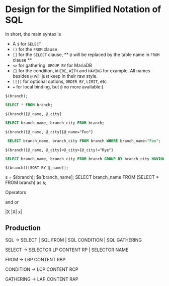 # Design for the Simplified Notation of SQL #

In short, the main syntax is

+ A `$` for `SELECT`
+ `()` for the `FROM` clause
+ `[]` for the `SELECT` clause, ** `@` will be replaced by the table name in `FROM` clause **
+ `<>` for gathering. `GROUP BY` for MariaDB
+ `{}` for the condition, `WHERE`, `WITH` and `HAVING` for example. All names besides `@` will just keep in their raw style.
+ `[[]]` for optional options, `ORDER BY`, `LIMIT`, etc
+ `=` for local binding, but `@` no more available:(

`$(branch);`
 ```SQL
 SELECT * FROM branch;
 ```
`$(branch)[@_name, @_city]`
```SQL
SELECT branch_name, branch_city FROM branch;
```
`$(branch)[@_name, @_city]{@_name="Foo"}`
```SQL
 SELECT branch_name, branch_city FROM branch WHERE branch_name="Foo";
```
`$(branch)[@_name, @_city]<@_city>{@_city!="Rye"}`
```SQL
SELECT branch_name, branch_city FROM branch GROUP BY branch_city HAVING branch_name!="Rye";
```
`$(branch)[[SORT BY @_name]];`

s = $(branch);
$s[branch_name];
SELECT branch_name FROM (SELECT * FROM branch) as s;

Operators

and or

|X |X| x|

## Production ##

SQL -> SELECT
     | SQL FROM
     | SQL CONDITION
     | SQL GATHERING

SELECT -> SELECTOR LP CONTENT RP
        | SELECTOR NAME

FROM   -> LBP CONTENT RBP

CONDITION -> LCP CONTENT RCP

GATHERING -> LAP CONTENT RAP